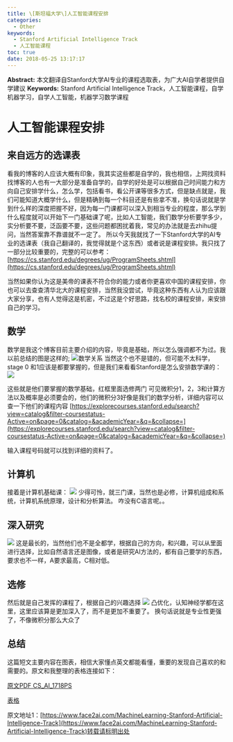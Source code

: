 ```yaml
---
title: \[斯坦福大学\]人工智能课程安排
categories:
  - Other
keywords:
  - Stanford Artificial Intelligence Track
  - 人工智能课程
toc: true
date: 2018-05-25 13:17:17
---
```


**Abstract:** 本文翻译自Stanford大学AI专业的课程选取表，为广大AI自学者提供自学建议
**Keywords:** Stanford Artificial Intelligence Track，人工智能课程，自学机器学习，自学人工智能，机器学习数学课程

<!--more-->
# 人工智能课程安排
## 来自远方的选课表
看我的博客的人应该大概有印象，我其实这些都是自学的，我也相信，上网找资料找博客的人也有一大部分是准备自学的，自学的好处是可以根据自己时间能力和方向自己安排学什么，怎么学，包括看书，看公开课等很多方式，但是缺点就是，我们可能知道大概学什么，但是精确到每一个科目还是有些拿不准，换句话说就是学到什么样的深度把握不好，因为每一门课都可以深入到相当专业的程度，那么学到什么程度就可以开始下一门基础课了呢，比如人工智能，我们数学分析要学多少，实分析要不要，泛函要不要，这些问题都困扰着我，常见的办法就是去zhihu提问，当然答案靠不靠谱就不一定了。
所以今天我就找了一下Stanford大学的AI专业的选课表（我自己翻译的，我觉得就是个这东西）或者说是课程安排。我只找了一部分比较重要的，完整的可以参考：
[https://cs.stanford.edu/degrees/ug/ProgramSheets.shtml](https://cs.stanford.edu/degrees/ug/ProgramSheets.shtml)

当然如果你认为这是美帝的课表不符合你的能力或者你更喜欢中国的课程安排，你也可以去查查清华北大的课程安排，当然我没尝试，毕竟这种东西有人认为应该跟大家分享，也有人觉得这是机密，不过这是个好思路，找名校的课程安排，来安排自己的学习。
## 数学
数学是我这个博客目前主要介绍的内容，毕竟是基础，所以怎么强调都不为过。我以前总结的图是这样的;
![数学关系](https://raw.githubusercontent.com/Tony-Tan/MachineLearningMath/master/Mathematic.png)
当然这个也不是错的，但可能不太科学，stage 0 和1应该是都要掌握的，但是我们来看看Stanford是怎么安排数学课的：
![](https://tony4ai-1251394096.cos.ap-hongkong.myqcloud.com/blog_images/MachineLearning-Stanford-Artificial-Intelligence-Track/1.png)

这些就是他们要掌握的数学基础，红框里面选修两门
可见微积分1，2，3和计算方法以及概率是必须要会的，他们的微积分3好像是我们的数学分析，详细内容可以查一下他们的课程内容
[https://explorecourses.stanford.edu/search?view=catalog&filter-coursestatus-Active=on&page=0&catalog=&academicYear=&q=&collapse=](https://explorecourses.stanford.edu/search?view=catalog&filter-coursestatus-Active=on&page=0&catalog=&academicYear=&q=&collapse=)

输入课程号码就可以找到详细的资料了。
## 计算机
接着是计算机基础课：
![](https://tony4ai-1251394096.cos.ap-hongkong.myqcloud.com/blog_images/MachineLearning-Stanford-Artificial-Intelligence-Track/2.png)
少得可怜，就三门课，当然也是必修，计算机组成和系统，计算机系统原理，设计和分析算法。
咋没有C语言呢。。
## 深入研究
![](https://tony4ai-1251394096.cos.ap-hongkong.myqcloud.com/blog_images/MachineLearning-Stanford-Artificial-Intelligence-Track/3.png)
这是最长的，当然他们也不是全都学，根据自己的方向，和兴趣，可以从里面进行选择，比如自然语言还是图像，或者是研究AI方法的，都有自己要学的东西，要求也不一样，A要求最高，C相对低。
## 选修
然后就是自己发挥的课程了，根据自己的兴趣选择
![](https://tony4ai-1251394096.cos.ap-hongkong.myqcloud.com/blog_images/MachineLearning-Stanford-Artificial-Intelligence-Track/4.png)
凸优化，认知神经学都在这里，这里应该算是更加深入了，而不是更加不重要了。
换句话说就是专业性更强了，不像微积分那么大众了

## 总结
这篇短文主要内容在图表，相信大家懂点英文都能看懂，重要的发现自己喜欢的和需要的。原文和我整理的表格连接如下：

[原文PDF CS_AI_1718PS](https://tony4ai-1251394096.cos.ap-hongkong.myqcloud.com/blog_images/MachineLearning-Stanford-Artificial-Intelligence-Track/CS_AI_1718PS.pdf)

[表格](https://tony4ai-1251394096.cos.ap-hongkong.myqcloud.com/blog_images/MachineLearning-Stanford-Artificial-Intelligence-Track/Stanford_AI_source_List.numbers)





原文地址1：[https://www.face2ai.com/MachineLearning-Stanford-Artificial-Intelligence-Track](https://www.face2ai.com/MachineLearning-Stanford-Artificial-Intelligence-Track)转载请标明出处
